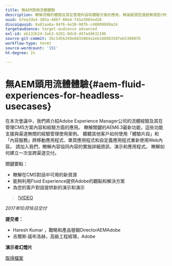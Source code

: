 ```yaml
---
title: 無AEM頭用流體體驗
description: 瞭解流暢的體驗及其在管理內容和體驗方面的應用，無論是頭型還是無頭型CMS方案。 瞭解關鍵的AEM6.3最新功能，這些功能支援與渠道無關的體驗管理使用案例等。
uuid: b7ee2de4-385a-486f-80e4-741e3965ed28
discoiquuid: 0a81aa6a-94f6-4e38-98fb-c48809899a24
targetaudience: target-audience advanced
exl-id: eb132b24-3ab3-4281-8dc8-d47add632106
source-git-commit: 2bc5d56249e8835884a2eb348083507eb5308076
workflow-type: tm+mt
source-wordcount: '191'
ht-degree: 1%

---
```


# 無AEM頭用流體體驗{#aem-fluid-experiences-for-headless-usecases}

在本次會議中，我們將介紹Adobe Experience Manager公司的流體經驗及其在管理CMS方案內容和經驗方面的應用。 瞭解關鍵的AEM6.3最新功能，這些功能支援與渠道無關的經驗管理使用案例。 聽聽其他客戶如何使用「體驗片段」和「內容服務」跨移動應用程式、單頁應用程式和自定義應用程式重新使用Web內容。 請加入我們，瞭解內容協同內容的實施詳細資訊、演示和應用程式。 瞭解如何建立一次並跨渠道交付。

關鍵要點：

* 瞭解在CMS對話中可用的新資源
* 能夠利用Fluid Experience提供Adobe的觀點和解決方案
* 為您的客戶對話提供新的演示和演示

>[!VIDEO](https://video.tv.adobe.com/v/20495/?quality=9)

*2017年10月18日交付*

**提交者：**

* Haresh Kumar ，戰略和產品營銷DirectorAEMAdobe
* 吉爾斯·諾布洛赫，高級工程經理，Adobe

**演示者幻燈片**

[取得檔案](assets/gems-fluid-experiencesoct1617.pdf)
<!--
[Get back to the Overview](https://helpx.adobe.com/experience-manager/kt/eseminars/gems/aem-index.html)
-->
